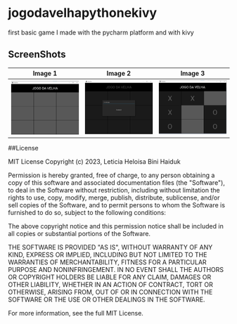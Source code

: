 # jogodavelhapythonekivy
first basic game I made with the pycharm platform and with kivy

## ScreenShots

| Image 1 | Image 2 | Image 3 |
|----------|----------|----------|
| ![App Screenshot](screenshot/1.jpg) | ![App Screenshot](screenshot/2.png) | ![App Screenshot](screenshot/3.jpg) |

##License

MIT License Copyright (c) 2023, Leticia Heloisa Bini Haiduk

Permission is hereby granted, free of charge, to any person obtaining a copy of this software and associated documentation files (the "Software"), to deal in the Software without restriction, including without limitation the rights to use, copy, modify, merge, publish, distribute, sublicense, and/or sell copies of the Software, and to permit persons to whom the Software is furnished to do so, subject to the following conditions:

The above copyright notice and this permission notice shall be included in all copies or substantial portions of the Software.

THE SOFTWARE IS PROVIDED "AS IS", WITHOUT WARRANTY OF ANY KIND, EXPRESS OR IMPLIED, INCLUDING BUT NOT LIMITED TO THE WARRANTIES OF MERCHANTABILITY, FITNESS FOR A PARTICULAR PURPOSE AND NONINFRINGEMENT. IN NO EVENT SHALL THE AUTHORS OR COPYRIGHT HOLDERS BE LIABLE FOR ANY CLAIM, DAMAGES OR OTHER LIABILITY, WHETHER IN AN ACTION OF CONTRACT, TORT OR OTHERWISE, ARISING FROM, OUT OF OR IN CONNECTION WITH THE SOFTWARE OR THE USE OR OTHER DEALINGS IN THE SOFTWARE.

For more information, see the full MIT License.
